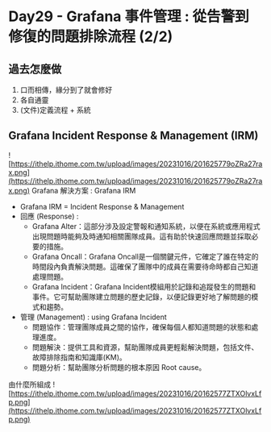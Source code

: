 # Day29 - Grafana 事件管理 : 從告警到修復的問題排除流程 (2/2)

## 過去怎麼做
1. 口而相傳，緣分到了就會修好
2. 各自通靈
3. (文件)定義流程 + 系統

## Grafana Incident Response & Management (IRM)
![https://ithelp.ithome.com.tw/upload/images/20231016/201625779oZRa27rax.png](https://ithelp.ithome.com.tw/upload/images/20231016/201625779oZRa27rax.png)
Grafana 解決方案 : Grafana IRM

* Grafana IRM = Incident Response  & Management
* 回應 (Response) :
    * Grafana Alter：這部分涉及設定警報和通知系統，以便在系統或應用程式出現問題時能夠及時通知相關團隊成員。這有助於快速回應問題並採取必要的措施。
    * Grafana Oncall：Grafana Oncall是一個關鍵元件，它確定了誰在特定的時間段內負責解決問題。這確保了團隊中的成員在需要待命時都自己知道處理問題。
    * Grafana Incident：Grafana Incident模組用於記錄和追蹤發生的問題和事件。它可幫助團隊建立問題的歷史記錄，以便記錄更好地了解問題的模式和趨勢。
* 管理 (Management) : using Grafana Incident
    * 問題協作：管理團隊成員之間的協作，確保每個人都知道問題的狀態和處理進度。
    * 問題解決：提供工具和資源，幫助團隊成員更輕鬆解決問題，包括文件、故障排除指南和知識庫(KM)。
    * 問題分析：幫助團隊分析問題的根本原因 Root cause。

由什麼所組成
![https://ithelp.ithome.com.tw/upload/images/20231016/20162577ZTXOlvxLfp.png](https://ithelp.ithome.com.tw/upload/images/20231016/20162577ZTXOlvxLfp.png)




